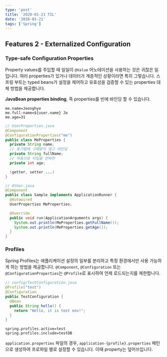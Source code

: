 ```yaml
---
type: 'post'
title: '2020-01-21 TIL'
date: '2020-01-21'
tags: ['Spring']
---
```


## Features 2 - Externalized Configuration

### Type-safe Configuration Properties

Property values를 주입할 때 일일이 `@Value` 어노테이션을 사용하는 것은 귀찮은 일입니다. 여러 properties가 있거나 데이터가 계층적인 상황이라면 특히 그렇습니다. 스프링 부트는 typed beans가 설정을 제어하고 유효성을 검증할 수 있는 properties 대체 방법을 제공합니다.

**JavaBean properties binding**, 즉 properties를 빈에 바인딩 할 수 있습니다.

```properties
me.name=Jeonghye
me.full-name=${user.name} Jo
me.age=31
```

```java
// UserProperties.java
@Component
@ConfigurationProperties("me")
public class MeProperties {
  private String name;
  // 표기법에 구애받지 않고 바인딩
  private String fullName;
  // 자동으로 타입을 컨버전
  private int age;

  (getter, setter ...)
}

// Other.java
@Component
public class Sample implements ApplicationRunner {
  @Autowired
  UserProperties MeProperties;

  @Override
  public void run(ApplicationArguments args) {
    System.out.println(MeProperties.getFullName());
    System.out.println(MeProperties.getAge());
  }
}
```

### Profiles

Spring Profiles는 애플리케이션 설정의 일부를 분리하고 특정 환경에서만 사용 가능하게 하는 방법을 제공합니다. `@Component`, `@Configuration` 또는 `@ConfigurationProperties`는 `@Profile`로 표시하여 언제 로드되는지를 제한합니다.

```java
// config/TestConfiguration.java
@Profile("test")
@Configuration
public TestConfiguration {
  @Bean
  public String hello() {
    return "Hello, it is test env!";
  }
}
```

```properties
spring.profiles.active=test
spring.profiles.include=testDB
```

`application.properties` 파일의 경우, `application-{profile}.properties` 패턴으로 생성하여 프로파일 별로 설정할 수 있습니다. 이때 property는 덮어쓰입니다.

